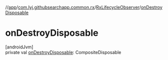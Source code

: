//[app](../../../index.md)/[com.lyj.githubsearchapp.common.rx](../index.md)/[RxLifecycleObserver](index.md)/[onDestroyDisposable](on-destroy-disposable.md)

# onDestroyDisposable

[androidJvm]\
private val [onDestroyDisposable](on-destroy-disposable.md): CompositeDisposable
